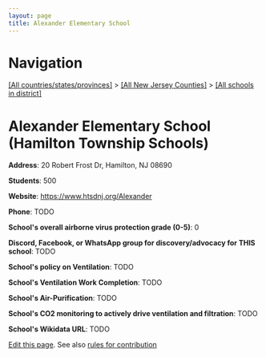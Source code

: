 ```yaml
---
layout: page
title: Alexander Elementary School
---
```

# Navigation

[[All countries/states/provinces]](../../../..) > [[All New Jersey Counties]](../../..) > [[All schools in district]](..)

# Alexander Elementary School (Hamilton Township Schools)

**Address**: 20 Robert Frost Dr, Hamilton, NJ 08690

**Students**: 500

**Website**: <https://www.htsdnj.org/Alexander>

**Phone**: TODO

**School's overall airborne virus protection grade (0-5)**: 0

**Discord, Facebook, or WhatsApp group for discovery/advocacy for THIS school**: TODO

**School's policy on Ventilation**: TODO

**School's Ventilation Work Completion**: TODO

**School's Air-Purification**: TODO

**School's CO2 monitoring to actively drive ventilation and filtration**: TODO

**School's Wikidata URL**: TODO


[Edit this page](https://github.com/ventilate-schools/NJ/edit/main/./Mercer/Hamilton_Township_Schools/Alexander_Elementary_School.md). See also [rules for contribution](../../../contribution-rules/)